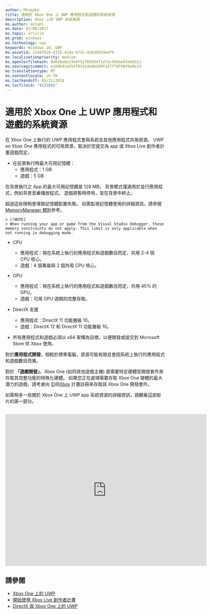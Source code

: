 ```yaml
---
author: Mtoepke
title: 適用於 Xbox One 上 UWP 應用程式和遊戲的系統資源
description: Xbox 上的 UWP 系統資源
ms.author: mstahl
ms.date: 02/08/2017
ms.topic: article
ms.prod: windows
ms.technology: uwp
keywords: Windows 10, UWP
ms.assetid: 12e87019-4315-424e-b73c-426d565deef9
ms.localizationpriority: medium
ms.openlocfilehash: 8d6ebe8e3344f5276939471d7ac569ae83d48311
ms.sourcegitcommit: a160b91a554f8352de963d9fa37f7df89f8a0e23
ms.translationtype: MT
ms.contentlocale: zh-TW
ms.lasthandoff: 09/22/2018
ms.locfileid: "4131045"
---
```

# <a name="system-resources-for-uwp-apps-and-games-on-xbox-one"></a>適用於 Xbox One 上 UWP 應用程式和遊戲的系統資源

在 Xbox One 上執行的 UWP 應用程式會與系統及其他應用程式共用資源。 UWP on Xbox One 應用程式的可用資源，取決於您提交為 app 或 Xbox Live 創作者計畫遊戲而定。

* 在前景執行時最大可用記憶體：
    * 應用程式：1 GB
    * 遊戲：5 GB

在背景執行之 App 的最大可用記憶體是 128 MB。 背景模式僅適用於並行應用程式，例如背景音樂播放程式。  遊戲將暫時停用，並在背景中終止。

超過這些限制會導致記憶體配置失敗。 如需監視記憶體使用的詳細資訊，請參閱 [MemoryManager 類別](https://msdn.microsoft.com/library/windows/apps/windows.system.memorymanager.aspx)參考。
    
    > [!NOTE]
    > When running your app or game from the Visual Studio debugger, these memory constraints do not apply. This limit is only applicable when not running in debugging mode.

* CPU
    * 應用程式：視在系統上執行的應用程式和遊戲數目而定，共用 2-4 個 CPU 核心。
    * 遊戲：4 個專屬與 2 個共用 CPU 核心。

* GPU
    * 應用程式：視在系統上執行的應用程式和遊戲數目而定，共用 45% 的 GPU。
    * 遊戲：可用 GPU 週期的完整存取。

* DirectX 支援
    * 應用程式：DirectX 11 功能層級 10。
    * 遊戲：DirectX 12 和 DirectX 11 功能層級 10。

* 所有應用程式和遊戲必須以 x64 架構為目標，以便開發或提交到 Microsoft Store 供 Xbox 使用。  

對於**應用程式開發**，相較於標準電腦，資源可能有限且會因系統上執行的應用程式和遊戲數目而異。

對於 **「遊戲開發」**，Xbox One (如同其他遊戲主機) 是需要特定硬體型開發套件來存取其完整功能的特殊化硬體。 如果您正在處理需要存取 Xbox One 硬體的最大潛力的遊戲，請考慮向 [ID@Xbox](http://www.xbox.com/Developers/id) 計畫註冊來存取該 Xbox One 開發套件。


如需稍多一些關於 Xbox One 上 UWP app 系統資源的詳細資訊，請觀看這部影片的第一部分。
</br>
</br>
<iframe src="https://mva.microsoft.com/en-US/training-courses-embed/developing-xbox-one-applications-16860/Video-What-s-Unique--vk0fOPf9C_2006218965" width="636" height="480" allowFullScreen frameBorder="0"></iframe>

## <a name="see-also"></a>請參閱
- [Xbox One 上的 UWP](index.md)
- [開始使用 Xbox Live 創作者計畫](../xbox-live/get-started-with-creators/get-started-with-xbox-live-creators.md)
- [DirectX 與 Xbox One 上的 UWP](https://blogs.msdn.microsoft.com/chuckw/2017/12/15/directx-and-uwp-on-xbox-one/)

